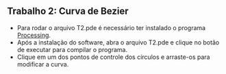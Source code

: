 ## Trabalho 2: Curva de Bezier
 

- Para rodar o arquivo T2.pde é necessário ter instalado o programa [Processing](https://processing.org/download/).
- Após a instalação do software, abra o arquivo T2.pde e clique no botão de executar para compilar o programa.
- Clique em um dos pontos de controle dos círculos e arraste-os para modificar a curva.
 